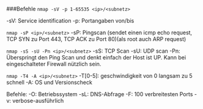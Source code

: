 ###Befehle
`nmap -sV -p 1-65535 <ip>/<subnetz>`

-sV: Service identification
-p: Portangaben von/bis

`nmap -sP <ip>/<subnetz>`
-sP: Pingscan (sendet einen icmp echo request, TCP SYN zu Port 443, TCP ACK zu Port 80)(als root auch ARP request)

`nmap -sS -sU -Pn <ip>/<subnetz>`
-sS: TCP Scan
-sU: UDP scan
-Pn: Überspringt den Ping Scan und denkt einfach der Host ist UP. Kann bei eingeschalteter Firewall nützlich sein.

`nmap -T4 -A <ip>/<subnetz>`
-T[0-5]: geschwindigkeit von 0 langsam zu 5 schnell
-A: OS und Versionscheck

Befehle:
-O: Betriebssystem
-sL: DNS-Abfrage
-F: 100 verbreitesten Ports
-v: verbose-ausführlich
